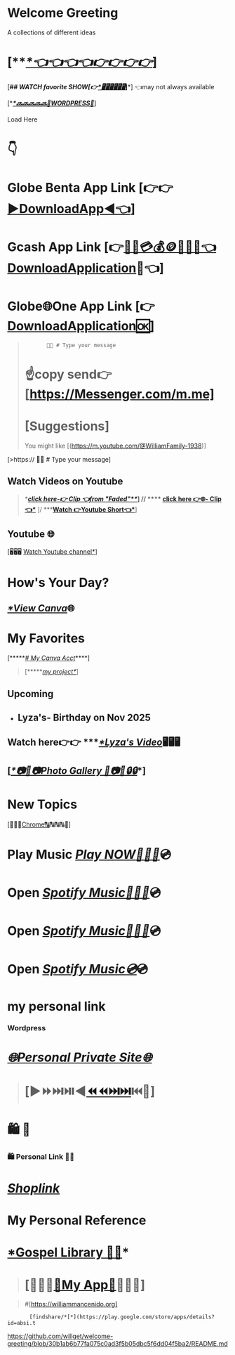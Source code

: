 ####
# Welcome Greeting
A collections of different ideas
 > 

####
>
# [*****[*👈👈👈👈👉👉👉👉](https://play.google.com/store/apps/details?id=com.android.chrome)***]


 [***## WATCH favorite SHOW[👉[*🖥️🖥️🖥️🖥️🖥️🖥️](https://play.google.com/store/apps/details?id=com.absi.tfctv)*]***] 👈may not always available

 [****[*🔜🔜🔜🔜🔜🔹WORDPRESS🔹](https://william311964.wordpress.com/2025/04/11/williamfamily-1964-2/?fbclid=IwY2xjawNYWXhleHRuA2FlbQIxMQABHioZmU1JlCjY4lZPDtA7-meLMe6kWqKk9qZT-KQzDp-nfhaTQCcHNjAh13FX_aem_aiJ07ShSSaSrI8yi0TcU4g)***]

 ####
 Load Here 
 # 👇
> #
# Globe Benta App Link [👉👉[▶️DownloadApp◀️👈](https://play.google.com/store/apps/details?id=com.globe.globebenta)]  
>
> #
# Gcash App Link [👉[🔗💵💳💰🪙📩💌🏧👈DownloadApplication](https://play.google.com/store/apps/details?id=com.globe.gcash.android)🔗👈] 

 ##
 # Globe🌐One App Link [👉[DownloadApplication🆗](https://play.google.com/store/apps/details?id=ph.com.globe.globeonesuperapp)]
 >            📩📩 # Type your message 
>  #             ☝️copy send👉[https://Messenger.com/m.me]
> # [Suggestions]
> You might like [(https://m.youtube.com/@WilliamFamily-1938)]
> 
[>https://      📩📩 # Type your message]
> 
>####
 ## Watch Videos on Youtube
 > ****[*click here-👉 Clip 👈from "Faded"***](https://youtube/clip/UgkxnuxdLHJsQCcrb0TFZnRaZVV5-eopgoCx?si=G9NJ2874i0IeZqe6)*]  //
  >  **** [click here 👉🌐- Clip👈*](https://youtube.com/clip/UgkxHpKLRjADx3VWUeGvLiNlMbrH06Y7JP3F?si=-38LOzrN9KN_r7pJ)**  ]/
> *****[Watch 👉Youtube Short👈*](https://youtube/shorts/_NinazWF4qw?si=qUPGSSoDIYlMO0jp)**]
  ## Youtube 🌐
  [🖥️🖥️🖥️ [Watch Youtube channel*](https://www.youtube/@WilliamFamily-1938)]
>  ####

>####
 # How's Your Day?
 ####
 ## *[*View Canva]()*🌐
>####
# My Favorites
[*****[*# My Canva Acct*](https://play.google.com/store/apps/details?id=com.canva.editor)****]
> [******[my project*](https://gabeandreaproj4.my.canva.site/hello)*]
>####
 ## Upcoming
- ## Lyza's- Birthday on Nov 2025
 > ####
  ## Watch here👉👉 ****[*Lyza's Video](https://github/user-attachments/assets/575e043b-bd1b-42b7-a576-0d7e1e4098fb)*🖥️🖥️🖥️
  ####
 ## [***[*📷📸📷Photo Gallery 📸📷📸🔒🔒](https://play.google/store/apps/details?id=com.coloros.gallery3d)****]

>####
# New Topics

####
[🔗🔠🔠[Chrome🔠](https://play.google.com/store/apps/details?id=com.android.chrome)🔠🔠🔠🔗]
 # Play Music *[*Play NOW*🎹🎸🎺](https://open.spotify/track/)*💿
> ####
# Open *[Spotify Music🎹🎺🎸](https://open.spotify/)*💿 
# Open *[Spotify Music🎸🎸🎺](    https://play.google/store/apps/details?id=com.spotify.music      )*💿
# Open *[Spotify Music💿](https://www.spotify)*💿
>####
# my personal link
> ####
### Wordpress
>####
 # *[🌐Personal Private Site🌐](https://william3164.wordpress.com/)*

 >####
># [▶️⏩⏭️⏯️◀️[⏪⏪⏭️⏭️](https://play.google/store/apps/details?id=instagram.android)⏮️🔼]


 ######
 #        🛍️            🛒
### 🛍️ Personal Link 🛒🛒 
>  ######
 # *[Shoplink](https://play.google.com/store/apps/details?id=com.shopee.ph )*

####

  >
  # My Personal Reference
  # [*Gospel Library 📖📘](https://play.google.com/store/apps/details?id=org.lds.ldssa)*

###
> # [🔹🔹🔹[🔹My App🔹](https://play.google.com/store/apps/details?id=egov.app)🔹🔹🔹]

>
> #[https://williammancenido.org]

           [findshare/*[*](https://play.google.com/store/apps/details?id=absi.t


           
https://github.com/willget/welcome-greeting/blob/30b1ab6b77fa075c0ad3f5b05dbc5f6dd04f5ba2/README.md


